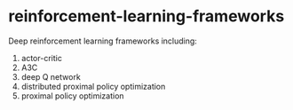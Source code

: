 # reinforcement-learning-frameworks
Deep reinforcement learning frameworks including:
1. actor-critic
2. A3C
3. deep Q network
4. distributed proximal policy optimization
5. proximal policy optimization
